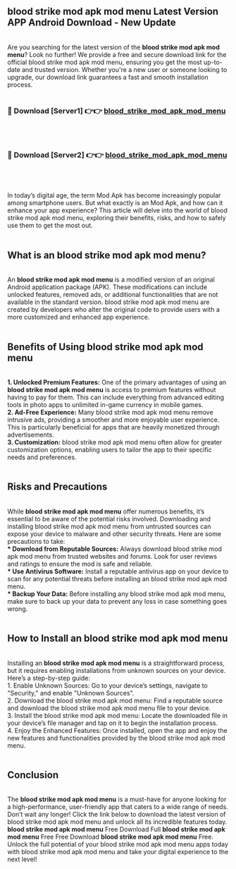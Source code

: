 ## blood strike mod apk mod menu Latest Version APP Android Download - New Update
<br>
Are you searching for the latest version of the <strong>blood strike mod apk mod menu</strong>? Look no further! We provide a free and secure download link for the official blood strike mod apk mod menu, ensuring you get the most up-to-date and trusted version. Whether you're a new user or someone looking to upgrade, our download link guarantees a fast and smooth installation process.
<br>
<br>
<h3>🔴 Download [Server1] 👉👉 <a href="https://modyolo.store/blood+strike+mod+apk+mod+menu">blood_strike_mod_apk_mod_menu</a></h3><br>
<br>
<h3>🔴 Download [Server2] 👉👉 <a href="https://modyolo.store/blood+strike+mod+apk+mod+menu">blood_strike_mod_apk_mod_menu</a></h3><br>
<br>
<br>
In today’s digital age, the term Mod Apk has become increasingly popular among smartphone users. But what exactly is an Mod Apk, and how can it enhance your app experience? This article will delve into the world of blood strike mod apk mod menu, exploring their benefits, risks, and how to safely use them to get the most out.
<br>
<br>
<h2>What is an blood strike mod apk mod menu?</h2>
<br>
An <strong>blood strike mod apk mod menu</strong> is a modified version of an original Android application package (APK). These modifications can include unlocked features, removed ads, or additional functionalities that are not available in the standard version. blood strike mod apk mod menu are created by developers who alter the original code to provide users with a more customized and enhanced app experience.
<br>
<br>
<h2>Benefits of Using blood strike mod apk mod menu</h2>
<br>
<strong> 1. Unlocked Premium Features:</strong> One of the primary advantages of using an <strong>blood strike mod apk mod menu</strong> is access to premium features without having to pay for them. This can include everything from advanced editing tools in photo apps to unlimited in-game currency in mobile games.
<br>
<strong> 2. Ad-Free Experience:</strong> Many blood strike mod apk mod menu remove intrusive ads, providing a smoother and more enjoyable user experience. This is particularly beneficial for apps that are heavily monetized through advertisements.
<br>
<strong> 3. Customization:</strong> blood strike mod apk mod menu often allow for greater customization options, enabling users to tailor the app to their specific needs and preferences.
<br>
<br>
<h2>Risks and Precautions</h2>
<br>
While <strong>blood strike mod apk mod menu</strong> offer numerous benefits, it’s essential to be aware of the potential risks involved. Downloading and installing blood strike mod apk mod menu from untrusted sources can expose your device to malware and other security threats. Here are some precautions to take:
<br>
<strong> * Download from Reputable Sources:</strong> Always download blood strike mod apk mod menu from trusted websites and forums. Look for user reviews and ratings to ensure the mod is safe and reliable.
<br>
<strong> * Use Antivirus Software:</strong> Install a reputable antivirus app on your device to scan for any potential threats before installing an blood strike mod apk mod menu.
<br>
<strong> * Backup Your Data:</strong> Before installing any blood strike mod apk mod menu, make sure to back up your data to prevent any loss in case something goes wrong.
<br>
<br>
<h2>How to Install an blood strike mod apk mod menu</h2>
<br>
Installing an <strong>blood strike mod apk mod menu</strong> is a straightforward process, but it requires enabling installations from unknown sources on your device. Here’s a step-by-step guide:
<br>
 1. Enable Unknown Sources: Go to your device’s settings, navigate to "Security," and enable "Unknown Sources".
<br>
 2. Download the blood strike mod apk mod menu: Find a reputable source and download the blood strike mod apk mod menu file to your device.
<br>
 3. Install the blood strike mod apk mod menu: Locate the downloaded file in your device’s file manager and tap on it to begin the installation process.
<br>
 4. Enjoy the Enhanced Features: Once installed, open the app and enjoy the new features and functionalities provided by the blood strike mod apk mod menu.
<br>
<br>
<h2><strong>Conclusion</strong></h2>
<br>
The <strong>blood strike mod apk mod menu</strong> is a must-have for anyone looking for a high-performance, user-friendly app that caters to a wide range of needs. Don’t wait any longer! Click the link below to download the latest version of blood strike mod apk mod menu and unlock all its incredible features today.
<br>
<strong>blood strike mod apk mod menu</strong> Free Download Full <strong>blood strike mod apk mod menu</strong> Free Free Download <strong>blood strike mod apk mod menu</strong> Free.
<br>
Unlock the full potential of your blood strike mod apk mod menu apps today with blood strike mod apk mod menu and take your digital experience to the next level!